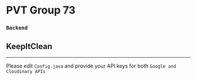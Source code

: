 # PVT Group 73   
### `Backend`
## KeepItClean
____

Please edit `Config.java` and provide your API keys for both  `Google and Cloudinary APIs`

